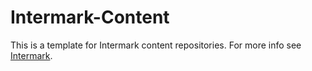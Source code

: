 # Intermark-Content

This is a template for Intermark content repositories. For more info see [Intermark](https://github.com/Data-Corruption/Intermark).
